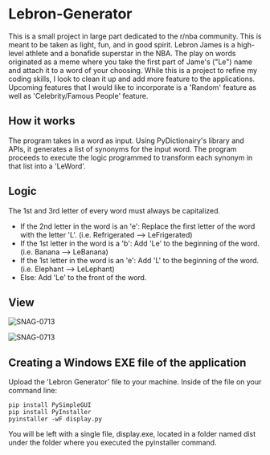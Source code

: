 # Lebron-Generator

This is a small project in large part dedicated to the r/nba community. This is meant to be taken as light, fun, and in good spirit. Lebron James is a high-level athlete and a bonafide superstar in the NBA. The play on words originated as a meme where you take the first part of Jame's ("Le") name and attach it to a word of your choosing.   While this is a project to refine my coding skills, I look to clean it up and add more feature to the applications.  Upcoming features that I would like to incorporate is a 'Random' feature as well as 'Celebrity/Famous People' feature.

## How it works

The program takes in a word as input. Using PyDictionairy's library and APIs, it generates a list of synonyms for the input word. The program proceeds to execute the logic programmed to transform each synonym in that list into a 'LeWord'. 

## Logic

The 1st and 3rd letter of every word must always be capitalized.

* If the 2nd letter in the word is an 'e': Replace the first letter of the word with the letter 'L'. (i.e. Refrigerated --> LeFrigerated)
* If the 1st letter in the word is a 'b': Add 'Le' to the beginning of the word. (i.e. Banana --> LeBanana)
* If the 1st letter in the word is an 'e': Add 'L' to the beginning of the word. (i.e. Elephant --> LeLephant)
* Else: Add 'Le' to the front of the word.

## View

![SNAG-0713](https://i.imgur.com/pBBLK3U.png)

![SNAG-0713](https://i.imgur.com/ZZnmlK2.png)

## Creating a Windows EXE file of the application

Upload the 'Lebron Generator' file to your machine. Inside of the file on your command line:
```
pip install PySimpleGUI
pip install PyInstaller
pyinstaller -wF display.py
```
You will be left with a single file, display.exe, located in a folder named dist under the folder where you executed the pyinstaller command.
